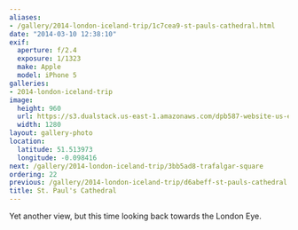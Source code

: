 ```yaml
---
aliases:
- /gallery/2014-london-iceland-trip/1c7cea9-st-pauls-cathedral.html
date: "2014-03-10 12:38:10"
exif:
  aperture: f/2.4
  exposure: 1/1323
  make: Apple
  model: iPhone 5
galleries:
- 2014-london-iceland-trip
image:
  height: 960
  url: https://s3.dualstack.us-east-1.amazonaws.com/dpb587-website-us-east-1/asset/gallery/2014-london-iceland-trip/1c7cea9-st-pauls-cathedral~1280.jpg
  width: 1280
layout: gallery-photo
location:
  latitude: 51.513973
  longitude: -0.098416
next: /gallery/2014-london-iceland-trip/3bb5ad8-trafalgar-square
ordering: 22
previous: /gallery/2014-london-iceland-trip/d6abeff-st-pauls-cathedral
title: St. Paul's Cathedral
---
```


Yet another view, but this time looking back towards the London Eye.
